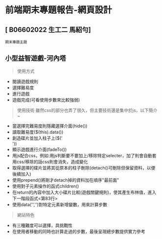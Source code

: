 # 前端期末專題報告-網頁設計

## [ B06602022 生工二 馬紹勻]

`期末專題主題`

**小型益智遊戲-河內塔**
---
> 使用方式
* 閱讀遊戲規則 
* 選擇難易度
* 進行遊戲
* 遊戲完成(可看使用步數來比較強弱)

> 使用技術
雖然css的部分也弄了很久，但主要技術還是集中於js，以下簡介~

* 當選擇完難易度則隱藏選擇介面(hide())
* 讀取難易度($(this).data())
* 創造碟片並加入柱子上($('<div>'))
* 顯示遊戲進行介面(fadeTo())
* 用js配合css，例如:用js判斷要不要加上/移除特定selecter，加了則會自動套用css/移除的話css則會消失，造成變化
* 取得選擇的碟片並將其從原本的柱子刪除(detach()可刪除但保留資料，以便後續加入)
* 使用prepend()將剛才detach掉的資料加在順序"最前面"
* 使用對子元素操作的函式children()
* 在return的內容中加入大小碟片比較(遊戲關鍵規則)，使其產生布林值，進入下一階段函式<第83行>
* 使用data('','')對特定元素新增變數，用來計算步數

> 網站特色
* 有三種難度可以選擇，具挑戰性
* 在使用者移動的同時也計算走過的步數，最後呈現總步數提供實力參考
